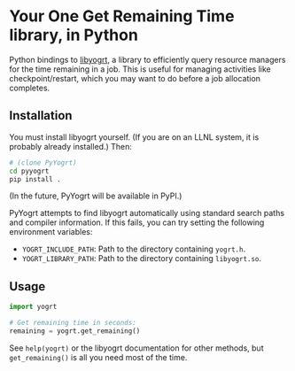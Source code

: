Your One Get Remaining Time library, in Python
==============================================

Python bindings to [libyogrt](https://github.com/LLNL/libyogrt), a library to efficiently query resource managers for the time remaining in a job.
This is useful for managing activities like checkpoint/restart, which you may want to do before a job allocation completes.

## Installation

You must install libyogrt yourself. (If you are on an LLNL system, it is probably already installed.)
Then:
```bash
# (clone PyYogrt)
cd pyyogrt
pip install .
```
(In the future, PyYogrt will be available in PyPI.)

PyYogrt attempts to find libyogrt automatically using standard search paths and compiler information.
If this fails, you can try setting the following environment variables:

* `YOGRT_INCLUDE_PATH`: Path to the directory containing `yogrt.h`.
* `YOGRT_LIBRARY_PATH`: Path to the directory containing `libyogrt.so`.

## Usage

```py
import yogrt

# Get remaining time in seconds:
remaining = yogrt.get_remaining()
```

See `help(yogrt)` or the libyogrt documentation for other methods, but `get_remaining()` is all you need most of the time.
